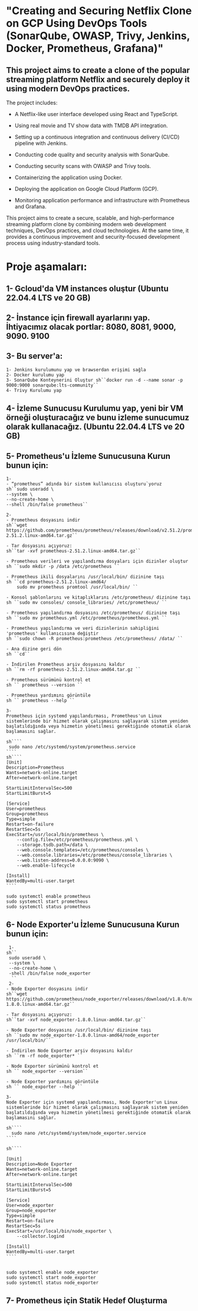 # "Creating and Securing Netflix Clone on GCP Using DevOps Tools (SonarQube, OWASP, Trivy, Jenkins, Docker, Prometheus, Grafana)"

## This project aims to create a clone of the popular streaming platform Netflix and securely deploy it using modern DevOps practices. 

The project includes:

- A Netflix-like user interface developed using React and TypeScript.

- Using real movie and TV show data with TMDB API integration.

- Setting up a continuous integration and continuous delivery (CI/CD) pipeline with Jenkins.

- Conducting code quality and security analysis with SonarQube.

- Conducting security scans with OWASP and Trivy tools.

- Containerizing the application using Docker.

- Deploying the application on Google Cloud Platform (GCP).

- Monitoring application performance and infrastructure with Prometheus and Grafana.

This project aims to create a secure, scalable, and high-performance streaming platform clone by combining modern web development techniques, DevOps practices, and cloud technologies. At the same time, it provides a continuous improvement and security-focused development process using industry-standard tools.


# Proje aşamaları:

## 1- Gcloud'da VM instances oluştur (Ubuntu 22.04.4 LTS  ve  20 GB)
## 2- İnstance için firewall ayarlarını yap. İhtiyacımız olacak portlar: 8080, 8081, 9000, 9090. 9100
## 3- Bu server'a:
    1- Jenkins kurulumunu yap ve brawserdan erişimi sağla
    2- Docker kurulumu yap
    3- SonarQube Konteynerini Oluştur sh``docker run -d --name sonar -p 9000:9000 sonarqube:lts-community`` 
    4- Trivy Kurulumu yap

## 4- İzleme Sunucusu Kurulumu yap, yeni bir VM örneği oluşturacağız ve bunu izleme sunucumuz olarak kullanacağız. (Ubuntu 22.04.4 LTS ve 20 GB)

## 5- Prometheus'u İzleme Sunucusuna Kurun bunun için:
    1- 
    - “prometheus” adında bir sistem kullanıcısı oluşturu`yoruz
    sh``sudo useradd \ 
    --system \ 
    --no-create-home \ 
    --shell /bin/false prometheus``
    
    2- 
    - Prometheus dosyasını indir
    sh``wget https://github.com/prometheus/prometheus/releases/download/v2.51.2/prometheus-2.51.2.linux-amd64.tar.gz``
  
    - Tar dosyasını açıyoruz:
    sh``tar -xvf prometheus-2.51.2.linux-amd64.tar.gz``
   
    - Prometheus verileri ve yapılandırma dosyaları için dizinler oluştur
    sh ``sudo mkdir -p /data /etc/prometheus ``

    - Prometheus ikili dosyalarını /usr/local/bin/ dizinine taşı 
    sh ``cd prometheus-2.51.2.linux-amd64/ 
        sudo mv prometheus promtool /usr/local/bin/ ``

    - Konsol şablonlarını ve kitaplıklarını /etc/prometheus/ dizinine taşı
    sh ``sudo mv consoles/ console_libraries/ /etc/prometheus/ ``

    - Prometheus yapılandırma dosyasını /etc/prometheus/ dizinine taşı
    sh ``sudo mv prometheus.yml /etc/prometheus/prometheus.yml ``

    - Prometheus yapılandırma ve veri dizinlerinin sahipliğini 'prometheus' kullanıcısına değiştir
    sh ``sudo chown -R prometheus:prometheus /etc/prometheus/ /data/ ``

    - Ana dizine geri dön 
    sh ``cd`` 

    - İndirilen Prometheus arşiv dosyasını kaldır 
    sh ``rm -rf prometheus-2.51.2.linux-amd64.tar.gz ``

    - Prometheus sürümünü kontrol et
    sh `` prometheus --version ``

    - Prometheus yardımını görüntüle
    sh `` prometheus --help ``

    3-
    Prometheus için systemd yapılandırması, Prometheus'un Linux sistemlerinde bir hizmet olarak çalışmasını sağlayarak sistem yeniden başlatıldığında veya hizmetin yönetilmesi gerektiğinde otomatik olarak başlamasını sağlar.

    sh````
     sudo nano /etc/systemd/system/prometheus.service
    ````
    sh````
    [Unit]
    Description=Prometheus
    Wants=network-online.target
    After=network-online.target

    StartLimitIntervalSec=500
    StartLimitBurst=5

    [Service]
    User=prometheus
    Group=prometheus
    Type=simple
    Restart=on-failure
    RestartSec=5s
    ExecStart=/usr/local/bin/prometheus \
        --config.file=/etc/prometheus/prometheus.yml \
        --storage.tsdb.path=/data \
        --web.console.templates=/etc/prometheus/consoles \
        --web.console.libraries=/etc/prometheus/console_libraries \
        --web.listen-address=0.0.0.0:9090 \
        --web.enable-lifecycle

    [Install]
    WantedBy=multi-user.target
    ````

    sudo systemctl enable prometheus 
    sudo systemctl start prometheus 
    sudo systemctl status prometheus


## 6- Node Exporter'u İzleme Sunucusuna Kurun bunun için:
     1- 
    sh``
     sudo useradd \
     --system \
     --no-create-home \
     -shell /bin/false node_exporter
      ``
     2- 
    - Node Exporter dosyasını indir
    sh``wget https://github.com/prometheus/node_exporter/releases/download/v1.8.0/node_exporter-1.8.0.linux-amd64.tar.gz``
  
    - Tar dosyasını açıyoruz:
    sh``tar -xvf node_exporter-1.8.0.linux-amd64.tar.gz``
   
    - Node Exporter dosyasını /usr/local/bin/ dizinine taşı 
    sh ``sudo mv node_exporter-1.8.0.linux-amd64/node_exporter /usr/local/bin/``

    - İndirilen Node Exporter arşiv dosyasını kaldır 
    sh ``rm -rf node_exporter* ``

    - Node Exporter sürümünü kontrol et
    sh `` node_exporter --version``

    - Node Exporter yardımını görüntüle
    sh `` node_exporter --help ``

    3-
    Node Exporter için systemd yapılandırması, Node Exporter'un Linux sistemlerinde bir hizmet olarak çalışmasını sağlayarak sistem yeniden başlatıldığında veya hizmetin yönetilmesi gerektiğinde otomatik olarak başlamasını sağlar.

    sh````
      sudo nano /etc/systemd/system/node_exporter.service
    ````

    sh````

    [Unit]
    Description=Node Exporter
    Wants=network-online.target
    After=network-online.target

    StartLimitIntervalSec=500
    StartLimitBurst=5

    [Service]
    User=node_exporter
    Group=node_exporter
    Type=simple
    Restart=on-failure
    RestartSec=5s
    ExecStart=/usr/local/bin/node_exporter \
        --collector.logind

    [Install]
    WantedBy=multi-user.target
    ````


    sudo systemctl enable node_exporter
    sudo systemctl start node_exporter
    sudo systemctl status node_exporter


## 7- Prometheus için Statik Hedef Oluşturma

